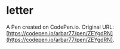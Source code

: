 # letter

A Pen created on CodePen.io. Original URL: [https://codepen.io/arbar77/pen/ZEYgdRN](https://codepen.io/arbar77/pen/ZEYgdRN).

